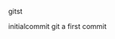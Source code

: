 gitst

initialcommit
git a first commit

<!---
maria352b/maria352b is a ✨ special ✨ repository because its `README.md` (this file) appears on your GitHub profile.
You can click the Preview link to take a look at your changes.
--->

